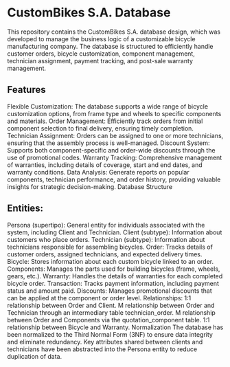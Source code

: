 # CustomBikes S.A. Database
This repository contains the CustomBikes S.A. database design, which was developed to manage the business logic of a customizable bicycle manufacturing company. The database is structured to efficiently handle customer orders, bicycle customization, component management, technician assignment, payment tracking, and post-sale warranty management.

## Features
Flexible Customization: The database supports a wide range of bicycle customization options, from frame type and wheels to specific components and materials.
Order Management: Efficiently track orders from initial component selection to final delivery, ensuring timely completion.
Technician Assignment: Orders can be assigned to one or more technicians, ensuring that the assembly process is well-managed.
Discount System: Supports both component-specific and order-wide discounts through the use of promotional codes.
Warranty Tracking: Comprehensive management of warranties, including details of coverage, start and end dates, and warranty conditions.
Data Analysis: Generate reports on popular components, technician performance, and order history, providing valuable insights for strategic decision-making.
Database Structure
## Entities:
Persona (supertipo):
General entity for individuals associated with the system, including Client and Technician.
Client (subtype):
Information about customers who place orders.
Technician (subtype):
Information about technicians responsible for assembling bicycles.
Order:
Tracks details of customer orders, assigned technicians, and expected delivery times.
Bicycle:
Stores information about each custom bicycle linked to an order.
Components:
Manages the parts used for building bicycles (frame, wheels, gears, etc.).
Warranty:
Handles the details of warranties for each completed bicycle order.
Transaction:
Tracks payment information, including payment status and amount paid.
Discounts:
Manages promotional discounts that can be applied at the component or order level.
Relationships:
1:1 relationship between Order and Client.
M
relationship between Order and Technician through an intermediary table technician_order.
M
relationship between Order and Components via the quotation_component table.
1:1 relationship between Bicycle and Warranty.
Normalization
The database has been normalized to the Third Normal Form (3NF) to ensure data integrity and eliminate redundancy. Key attributes shared between clients and technicians have been abstracted into the Persona entity to reduce duplication of data.
